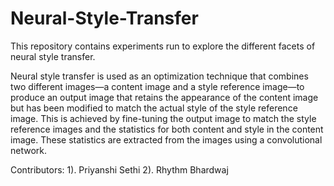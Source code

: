 # Neural-Style-Transfer
This repository contains experiments run to explore the different facets of neural style transfer. 

Neural style transfer is used as an optimization technique that combines two different images—a content image and a style reference image—to produce an output image that retains the appearance of the content image but has been modified to match the actual style of the style reference image.
This is achieved by fine-tuning the output image to match the style reference images and the statistics for both content and style in the content image. These statistics are extracted from the images using a convolutional network.

Contributors: 
1). Priyanshi Sethi 
2). Rhythm Bhardwaj 
